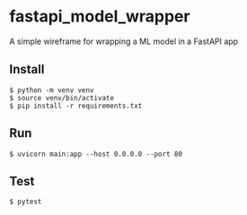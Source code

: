 # fastapi_model_wrapper
A simple wireframe for wrapping a ML model in a FastAPI app

## Install

    $ python -m venv venv
    $ source venv/bin/activate
    $ pip install -r requirements.txt
    
## Run
  
    $ uvicorn main:app --host 0.0.0.0 --port 80
  
  
## Test

    $ pytest
